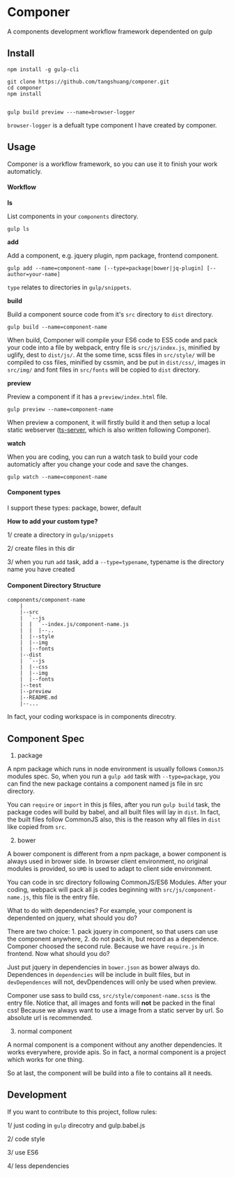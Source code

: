 # Componer

A components development workflow framework dependented on gulp

## Install

```
npm install -g gulp-cli

git clone https://github.com/tangshuang/componer.git
cd componer
npm install


gulp build preview ---name=browser-logger
```

`browser-logger` is a defualt type component I have created by componer.

## Usage

Componer is a workflow framework, so you can use it to finish your work automaticly.

#### Workflow

**ls**

List components in your `components` directory.

```
gulp ls
```

**add**

Add a component, e.g. jquery plugin, npm package, frontend component.

```
gulp add --name=component-name [--type=package|bower|jq-plugin] [--author=your-name]
```

`type` relates to directories in `gulp/snippets`.

**build**

Build a component source code from it's `src` directory to `dist` directory.

```
gulp build --name=component-name
```

When build, Componer will compile your ES6 code to ES5 code and pack your code into a file by webpack, entry file is `src/js/index.js`, minified by uglify, dest to `dist/js/`. At the some time, scss files in `src/style/` will be compiled to css files, minified by cssmin, and be put in `dist/css/`, images in `src/img/` and font files in `src/fonts` will be copied to `dist` directory.

**preview**

Preview a component if it has a `preview/index.html` file.

```
gulp preview --name=component-name
```

When preview a component, it will firstly build it and then setup a local static webserver ([ts-server](https://github.com/tangshuang/ts-server), which is also written following Componer).

**watch**

When you are coding, you can run a watch task to build your code automaticly after you change your code and save the changes.

```
gulp watch --name=component-name
```

#### Component types

I support these types: package, bower, default

**How to add your custom type?**

1/ create a directory in `gulp/snippets`

2/ create files in this dir

3/ when you run `add` task, add a `--type=typename`, typename is the directory name you have created

#### Component Directory Structure

```
components/component-name
	|
	|--src
	|  `--js
	|  |  `--index.js/component-name.js
	|  |  |--..
	|  |--style
	|  |--img
	|  |--fonts
	|--dist
	|  `--js
	|  |--css
	|  |--img
	|  |--fonts
	|--test
	|--preview
	|--README.md
	|--...
```

In fact, your coding workspace is in components direcotry.

## Component Spec

1. package

A npm package which runs in node environment is usually follows `CommonJS` modules spec. So, when you run a `gulp add` task with `--type=package`, you can find the new package contains a component named js file in src directory.

You can `require` or `import` in this js files, after you run `gulp build` task, the package codes will build by babel, and all built files will lay in `dist`. In fact, the built files follow CommonJS also, this is the reason why all files in `dist` like copied from `src`.

2. bower

A bower component is different from a npm package, a bower component is always used in brower side. In browser client environment, no original modules is provided, so `UMD` is used to adapt to client side environment.

You can code in src directory following CommonJS/ES6 Modules. After your coding, webpack will pack all js codes beginning with `src/js/component-name.js`, this file is the entry file.

What to do with dependencies? For example, your component is dependented on jquery, what should you do?

There are two choice: 1. pack jquery in component, so that users can use the component anywhere, 2. do not pack in, but record as a dependence. Componer choosed the second rule. Because we have `require.js` in frontend. Now what should you do? 

Just put jquery in dependencies in `bower.json` as bower always do. Dependences in `dependencies` will be include in built files, but in `devDependences` will not, devDpendences will only be used when preview.

Componer use sass to build css, `src/style/component-name.scss` is the entry file. Notice that, all images and fonts will **not** be packed in the final css! Because we always want to use a image from a static server by url. So absolute url is recommended.

3. normal component

A normal component is a component without any another dependencies. It works everywhere, provide apis. So in fact, a normal component is a project which works for one thing.

So at last, the component will be build into a file to contains all it needs.

## Development

If you want to contribute to this project, follow rules:

1/ just coding in `gulp` direcotry and gulp.babel.js

2/ code style

3/ use ES6

4/ less dependencies